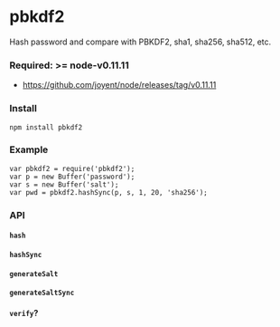 pbkdf2
======
Hash password and compare with PBKDF2, sha1, sha256, sha512, etc.

### Required: >= node-v0.11.11
* https://github.com/joyent/node/releases/tag/v0.11.11

### Install

```
npm install pbkdf2
```


### Example

```
var pbkdf2 = require('pbkdf2');
var p = new Buffer('password');
var s = new Buffer('salt');
var pwd = pbkdf2.hashSync(p, s, 1, 20, 'sha256');
```



### API

#### `hash`
#### `hashSync`
#### `generateSalt`
#### `generateSaltSync`
#### `verify`?
